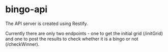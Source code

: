 # bingo-api

The API server is created using Restify. 

Currently there are only two endpoints - one to get the initial grid (/initGrid) and one to post the results to check whether it is a bingo or not (/checkWinner).
